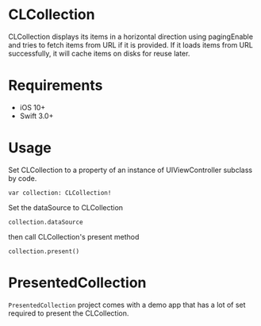 # CLCollection

CLCollection displays its items in a horizontal direction using pagingEnable and tries to fetch items from URL if it is provided.
If it loads items from URL successfully, it will cache items on disks for reuse later.

# Requirements
- iOS 10+
- Swift 3.0+

# Usage
Set CLCollection to a property of an instance of UIViewController subclass by code.
````
var collection: CLCollection!
````

Set the dataSource to CLCollection  
````
collection.dataSource 
````

then call CLCollection's present method

````
collection.present()
````

# PresentedCollection
`PresentedCollection` project comes with a demo app that has a lot of set required to present the CLCollection. 
